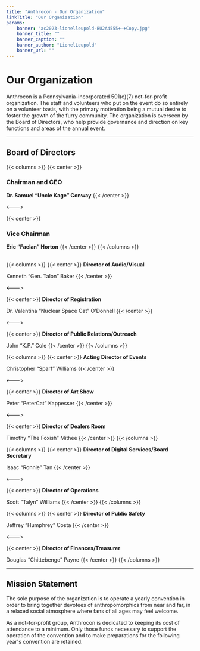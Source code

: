 ```yaml
---
title: "Anthrocon - Our Organization"
linkTitle: "Our Organization"
params:
    banner: "ac2023-lionelleupold-BU2A4555+-+Copy.jpg"
    banner_title: ""
    banner_caption: ""
    banner_author: "LionelLeupold"
    banner_url: ""
---
```


# Our Organization

Anthrocon is a Pennsylvania-incorporated 501(c)(7) not-for-profit organization. The staff and volunteers who put on the event do so entirely on a volunteer basis, with the primary motivation being a mutual desire to foster the growth of the furry community. The organization is overseen by the Board of Directors, who help provide governance and direction on key functions and areas of the annual event.

***

## Board of Directors

{{< columns >}}
{{< center >}}
### Chairman and CEO

**Dr. Samuel “Uncle Kage” Conway**
{{< /center >}}

<--->

{{< center >}}
### Vice Chairman

**Eric “Faelan” Horton**
{{< /center >}}
{{< /columns >}}

\
{{< columns >}}
{{< center >}}
**Director of Audio/Visual**

Kenneth “Gen. Talon” Baker
{{< /center >}}

<--->

{{< center >}}
**Director of Registration**

Dr. Valentina “Nuclear Space Cat” O’Donnell
{{< /center >}}

<--->

{{< center >}}
**Director of Public Relations/Outreach**

John “K.P.” Cole
{{< /center >}}
{{< /columns >}}

{{< columns >}}
{{< center >}}
**Acting Director of Events**

Christopher “Sparf” Williams
{{< /center >}}

<--->

{{< center >}}
**Director of Art Show**

Peter “PeterCat” Kappesser
{{< /center >}}

<--->

{{< center >}}
**Director of Dealers Room**

Timothy “The Foxish” Mithee
{{< /center >}}
{{< /columns >}}

{{< columns >}}
{{< center >}}
**Director of Digital Services/Board Secretary**

Isaac “Ronnie” Tan
{{< /center >}}

<--->

{{< center >}}
**Director of Operations**

Scott “Talyn” Williams
{{< /center >}}
{{< /columns >}}

{{< columns >}}
{{< center >}}
**Director of Public Safety**

Jeffrey “Humphrey” Costa
{{< /center >}}

<--->

{{< center >}}
**Director of Finances/Treasurer**

Douglas “Chittebengo” Payne
{{< /center >}}
{{< /columns >}}

***

## Mission Statement

The sole purpose of the organization is to operate a yearly convention in order to bring together devotees of anthropomorphics from near and far, in a relaxed social atmosphere where fans of all ages may feel welcome.

As a not-for-profit group, Anthrocon is dedicated to keeping its cost of attendance to a minimum. Only those funds necessary to support the operation of the convention and to make preparations for the following year's convention are retained.
